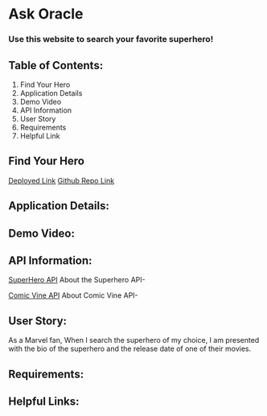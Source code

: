 # Ask Oracle

### Use this website to search your favorite superhero! 

## Table of Contents:
1. Find Your Hero
2. Application Details
3. Demo Video
4. API Information
5. User Story
6. Requirements
7. Helpful Link

## Find Your Hero
[Deployed Link]()
[Github Repo Link]()

## Application Details:

## Demo Video:

## API Information:
[SuperHero API](https://superheroapi.com/)
About the Superhero API-

[Comic Vine API](https://comicvine.gamespot.com/api/documentation#toc-0-15)
About Comic Vine API-

## User Story: 
As a Marvel fan, 
When I search the superhero of my choice, 
I am presented with the bio of the superhero and the release date of one of their movies.

## Requirements:

## Helpful Links:




